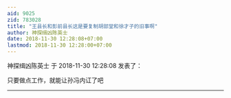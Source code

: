 ```yaml
---
aid: 9025
zid: 783028
title: "王县长和彭前县长这是要复制胡部堂和徐才子的旧事啊"
author: 神探缉凶陈英士
date: 2018-11-30 12:28:08+07:00
lastmod: 2018-11-30 12:28:00+07:00
---
```


神探缉凶陈英士 于 2018-11-30 12:28:08 发表了：

只要做点工作，就能让孙冯内讧了吧

---
